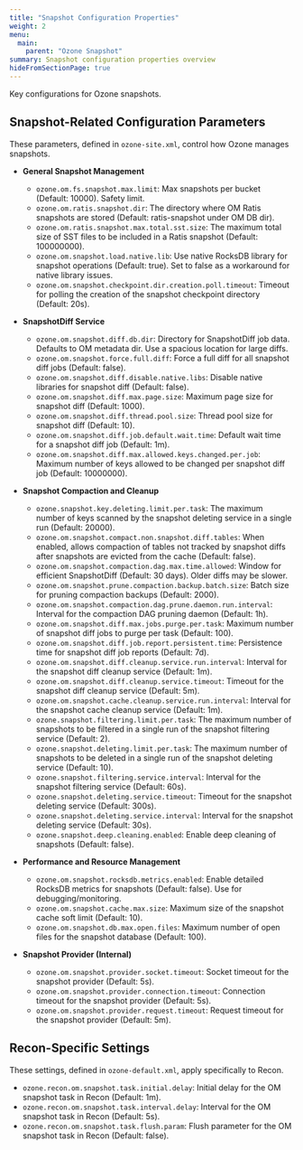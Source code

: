 ```yaml
---
title: "Snapshot Configuration Properties"
weight: 2
menu:
  main:
    parent: "Ozone Snapshot"
summary: Snapshot configuration properties overview
hideFromSectionPage: true
---
```

<!---
  Licensed to the Apache Software Foundation (ASF) under one or more
  contributor license agreements.  See the NOTICE file distributed with
  this work for additional information regarding copyright ownership.
  The ASF licenses this file to You under the Apache License, Version 2.0
  (the "License"); you may not use this file except in compliance with
  the License.  You may obtain a copy of the License at

      http://www.apache.org/licenses/LICENSE-2.0

  Unless required by applicable law or agreed to in writing, software
  distributed under the License is distributed on an "AS IS" BASIS,
  WITHOUT WARRANTIES OR CONDITIONS OF ANY KIND, either express or implied.
  See the License for the specific language governing permissions and
  limitations under the License.
-->

Key configurations for Ozone snapshots.

## Snapshot-Related Configuration Parameters

These parameters, defined in `ozone-site.xml`, control how Ozone manages snapshots.

*   **General Snapshot Management**
    *   `ozone.om.fs.snapshot.max.limit`: Max snapshots per bucket (Default: 10000). Safety limit.
    *   `ozone.om.ratis.snapshot.dir`: The directory where OM Ratis snapshots are stored (Default: ratis-snapshot under OM DB dir).
    *   `ozone.om.ratis.snapshot.max.total.sst.size`: The maximum total size of SST files to be included in a Ratis snapshot (Default: 100000000).
    *   `ozone.om.snapshot.load.native.lib`: Use native RocksDB library for snapshot operations (Default: true). Set to false as a workaround for native library issues.
    *   `ozone.om.snapshot.checkpoint.dir.creation.poll.timeout`: Timeout for polling the creation of the snapshot checkpoint directory (Default: 20s).

*   **SnapshotDiff Service**
    *   `ozone.om.snapshot.diff.db.dir`: Directory for SnapshotDiff job data. Defaults to OM metadata dir. Use a spacious location for large diffs.
    *   `ozone.om.snapshot.force.full.diff`: Force a full diff for all snapshot diff jobs (Default: false).
    *   `ozone.om.snapshot.diff.disable.native.libs`: Disable native libraries for snapshot diff (Default: false).
    *   `ozone.om.snapshot.diff.max.page.size`: Maximum page size for snapshot diff (Default: 1000).
    *   `ozone.om.snapshot.diff.thread.pool.size`: Thread pool size for snapshot diff (Default: 10).
    *   `ozone.om.snapshot.diff.job.default.wait.time`: Default wait time for a snapshot diff job (Default: 1m).
    *   `ozone.om.snapshot.diff.max.allowed.keys.changed.per.job`: Maximum number of keys allowed to be changed per snapshot diff job (Default: 10000000).

*   **Snapshot Compaction and Cleanup**
    *   `ozone.snapshot.key.deleting.limit.per.task`: The maximum number of keys scanned by the snapshot deleting service in a single run (Default: 20000).
    *   `ozone.om.snapshot.compact.non.snapshot.diff.tables`: When enabled, allows compaction of tables not tracked by snapshot diffs after snapshots are evicted from the cache (Default: false).
    *   `ozone.om.snapshot.compaction.dag.max.time.allowed`: Window for efficient SnapshotDiff (Default: 30 days). Older diffs may be slower.
    *   `ozone.om.snapshot.prune.compaction.backup.batch.size`: Batch size for pruning compaction backups (Default: 2000).
    *   `ozone.om.snapshot.compaction.dag.prune.daemon.run.interval`: Interval for the compaction DAG pruning daemon (Default: 1h).
    *   `ozone.om.snapshot.diff.max.jobs.purge.per.task`: Maximum number of snapshot diff jobs to purge per task (Default: 100).
    *   `ozone.om.snapshot.diff.job.report.persistent.time`: Persistence time for snapshot diff job reports (Default: 7d).
    *   `ozone.om.snapshot.diff.cleanup.service.run.interval`: Interval for the snapshot diff cleanup service (Default: 1m).
    *   `ozone.om.snapshot.diff.cleanup.service.timeout`: Timeout for the snapshot diff cleanup service (Default: 5m).
    *   `ozone.om.snapshot.cache.cleanup.service.run.interval`: Interval for the snapshot cache cleanup service (Default: 1m).
    *   `ozone.snapshot.filtering.limit.per.task`: The maximum number of snapshots to be filtered in a single run of the snapshot filtering service (Default: 2).
    *   `ozone.snapshot.deleting.limit.per.task`: The maximum number of snapshots to be deleted in a single run of the snapshot deleting service (Default: 10).
    *   `ozone.snapshot.filtering.service.interval`: Interval for the snapshot filtering service (Default: 60s).
    *   `ozone.snapshot.deleting.service.timeout`: Timeout for the snapshot deleting service (Default: 300s).
    *   `ozone.snapshot.deleting.service.interval`: Interval for the snapshot deleting service (Default: 30s).
    *   `ozone.snapshot.deep.cleaning.enabled`: Enable deep cleaning of snapshots (Default: false).

*   **Performance and Resource Management**
    *   `ozone.om.snapshot.rocksdb.metrics.enabled`: Enable detailed RocksDB metrics for snapshots (Default: false). Use for debugging/monitoring.
    *   `ozone.om.snapshot.cache.max.size`: Maximum size of the snapshot cache soft limit (Default: 10).
    *   `ozone.om.snapshot.db.max.open.files`: Maximum number of open files for the snapshot database (Default: 100).

*   **Snapshot Provider (Internal)**
    *   `ozone.om.snapshot.provider.socket.timeout`: Socket timeout for the snapshot provider (Default: 5s).
    *   `ozone.om.snapshot.provider.connection.timeout`: Connection timeout for the snapshot provider (Default: 5s).
    *   `ozone.om.snapshot.provider.request.timeout`: Request timeout for the snapshot provider (Default: 5m).

## Recon-Specific Settings

These settings, defined in `ozone-default.xml`, apply specifically to Recon.
*   `ozone.recon.om.snapshot.task.initial.delay`: Initial delay for the OM snapshot task in Recon (Default: 1m).
*   `ozone.recon.om.snapshot.task.interval.delay`: Interval for the OM snapshot task in Recon (Default: 5s).
*   `ozone.recon.om.snapshot.task.flush.param`: Flush parameter for the OM snapshot task in Recon (Default: false).
